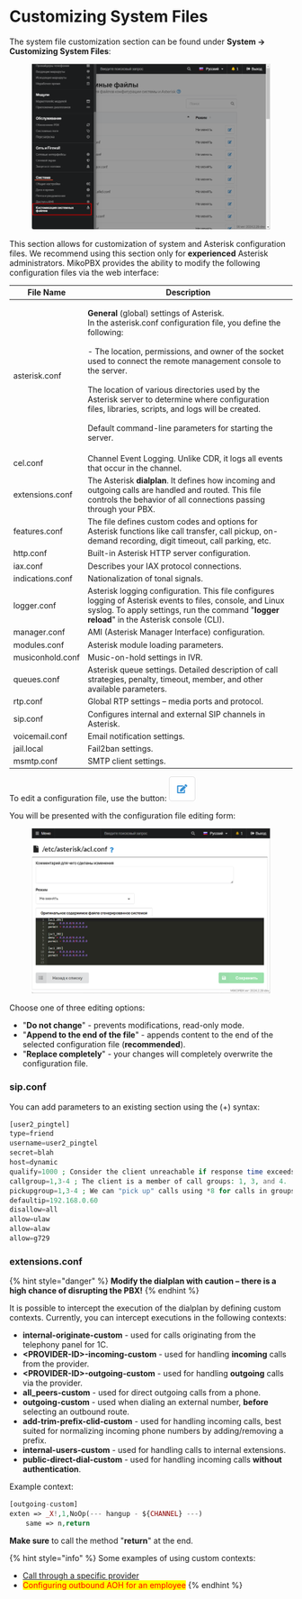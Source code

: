 # Customizing System Files

The system file customization section can be found under **System -> Customizing System Files**:

<figure><img src="../../.gitbook/assets/Section.png" alt=""><figcaption></figcaption></figure>

This section allows for customization of system and Asterisk configuration files. We recommend using this section only for **experienced** Asterisk administrators. MikoPBX provides the ability to modify the following configuration files via the web interface:

| **File Name**         | Description                                                                                                                                                                                                                                                                                                                                                                                                                                                                                           |
| --------------------- | ----------------------------------------------------------------------------------------------------------------------------------------------------------------------------------------------------------------------------------------------------------------------------------------------------------------------------------------------------------------------------------------------------------------------------------------------------------------------------------------------------- |
| asterisk.conf         | <p><strong>General</strong> (global) settings of Asterisk.<br>In the asterisk.conf configuration file, you define the following:<br><br>- The location, permissions, and owner of the socket used to connect the remote management console to the server.<br><br> The location of various directories used by the Asterisk server to determine where configuration files, libraries, scripts, and logs will be created.<br><br> Default command-line parameters for starting the server.</p> |
| cel.conf              | Channel Event Logging. Unlike CDR, it logs all events that occur in the channel.                                                                                                                                                                                                                                                                                                                                                                                                                      |
| extensions.conf       | The Asterisk **dialplan**. It defines how incoming and outgoing calls are handled and routed. This file controls the behavior of all connections passing through your PBX.                                                                                                                                                                                                                                                                                                                             |
| features.conf         | The file defines custom codes and options for Asterisk functions like call transfer, call pickup, on-demand recording, digit timeout, call parking, etc.                                                                                                                                                                                                                                                                                                                                              |
| http.conf             | Built-in Asterisk HTTP server configuration.                                                                                                                                                                                                                                                                                                                                                                                                                                                          |
| iax.conf              | Describes your IAX protocol connections.                                                                                                                                                                                                                                                                                                                                                                                                                                                              |
| indications.conf      | Nationalization of tonal signals.                                                                                                                                                                                                                                                                                                                                                                                                                                                                     |
| logger.conf           | Asterisk logging configuration. This file configures logging of Asterisk events to files, console, and Linux syslog. To apply settings, run the command "**logger reload**" in the Asterisk console (CLI).                                                                                                                                                                                                                                                                                             |
| manager.conf          | AMI (Asterisk Manager Interface) configuration.                                                                                                                                                                                                                                                                                                                                                                                                                                                       |
| modules.conf          | Asterisk module loading parameters.                                                                                                                                                                                                                                                                                                                                                                                                                                                                   |
| musiconhold.conf      | Music-on-hold settings in IVR.                                                                                                                                                                                                                                                                                                                                                                                                                                                                        |
| queues.conf           | Asterisk queue settings. Detailed description of call strategies, penalty, timeout, member, and other available parameters.                                                                                                                                                                                                                                                                                                                                                                           |
| rtp.conf              | Global RTP settings – media ports and protocol.                                                                                                                                                                                                                                                                                                                                                                                                                                                       |
| sip.conf              | Configures internal and external SIP channels in Asterisk.                                                                                                                                                                                                                                                                                                                                                                                                                                            |
| voicemail.conf        | Email notification settings.                                                                                                                                                                                                                                                                                                                                                                                                                                                                          |
| jail.local            | Fail2ban settings.                                                                                                                                                                                                                                                                                                                                                                                                                                                                                    |
| msmtp.conf            | SMTP client settings.                                                                                                                                                                                                                                                                                                                                                                                                                                                                                 |

To edit a configuration file, use the button: ![](<../../.gitbook/assets/image (26).png>)

You will be presented with the configuration file editing form:

<figure><img src="../../.gitbook/assets/editSection.png" alt=""><figcaption></figcaption></figure>

Choose one of three editing options:

* "**Do not change**" - prevents modifications, read-only mode.
* "**Append to the end of the file**" - appends content to the end of the selected configuration file (**recommended**).
* "**Replace completely**" - your changes will completely overwrite the configuration file.

### sip.conf <a href="#sipconf" id="sipconf"></a>

You can add parameters to an existing section using the (+) syntax:

```php
[user2_pingtel]
type=friend
username=user2_pingtel
secret=blah
host=dynamic
qualify=1000 ; Consider the client unreachable if response time exceeds 1 sec.
callgroup=1,3-4 ; The client is a member of call groups: 1, 3, and 4.
pickupgroup=1,3-4 ; We can "pick up" calls using *8 for calls in groups 1, 3, and 4.
defaultip=192.168.0.60
disallow=all
allow=ulaw
allow=alaw
allow=g729
```

### extensions.conf <a href="#extensionsconf" id="extensionsconf"></a>

{% hint style="danger" %}
**Modify the dialplan with caution – there is a high chance of disrupting the PBX!**
{% endhint %}

It is possible to intercept the execution of the dialplan by defining custom contexts. Currently, you can intercept executions in the following contexts:

* **internal-originate-custom** - used for calls originating from the telephony panel for 1C.
* **\<PROVIDER-ID>-incoming-custom** - used for handling **incoming** calls from the provider.
* **\<PROVIDER-ID>-outgoing-custom** - used for handling **outgoing** calls via the provider.
* **all\_peers-custom** - used for direct outgoing calls from a phone.
* **outgoing-custom** - used when dialing an external number, **before** selecting an outbound route.
* **add-trim-prefix-clid-custom** - used for handling incoming calls, best suited for normalizing incoming phone numbers by adding/removing a prefix.
* **internal-users-custom** - used for handling calls to internal extensions.
* **public-direct-dial-custom** - used for handling incoming calls **without authentication**.

Example context:

```php
[outgoing-custom]
exten => _X!,1,NoOp(--- hangup - ${CHANNEL} ---)
    same => n,return
```
**Make sure** to call the method "**return**" at the end.

{% hint style="info" %}
Some examples of using custom contexts:

* [Call through a specific provider](../../faq/outbound-routing/a-call-through-a-specific-provider.md)
* <mark style="color:red;">Configuring outbound AOH for an employee</mark>
{% endhint %}
